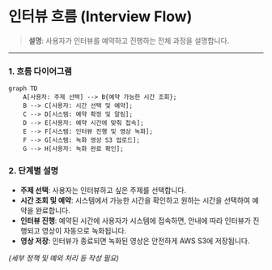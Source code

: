 # 인터뷰 흐름 (Interview Flow)

> **설명**: 사용자가 인터뷰를 예약하고 진행하는 전체 과정을 설명합니다.

---

### 1. 흐름 다이어그램

```mermaid
graph TD
    A[사용자: 주제 선택] --> B{예약 가능한 시간 조회};
    B --> C[사용자: 시간 선택 및 예약];
    C --> D[시스템: 예약 확정 및 알림];
    D --> E[사용자: 예약 시간에 맞춰 접속];
    E --> F[시스템: 인터뷰 진행 및 영상 녹화];
    F --> G[시스템: 녹화 영상 S3 업로드];
    G --> H[사용자: 녹화 완료 확인];
```

### 2. 단계별 설명

- **주제 선택**: 사용자는 인터뷰하고 싶은 주제를 선택합니다.
- **시간 조회 및 예약**: 시스템에서 가능한 시간을 확인하고 원하는 시간을 선택하여 예약을 완료합니다.
- **인터뷰 진행**: 예약된 시간에 사용자가 시스템에 접속하면, 안내에 따라 인터뷰가 진행되고 영상이 자동으로 녹화됩니다.
- **영상 저장**: 인터뷰가 종료되면 녹화된 영상은 안전하게 AWS S3에 저장됩니다.

*(세부 정책 및 예외 처리 등 작성 필요)*
